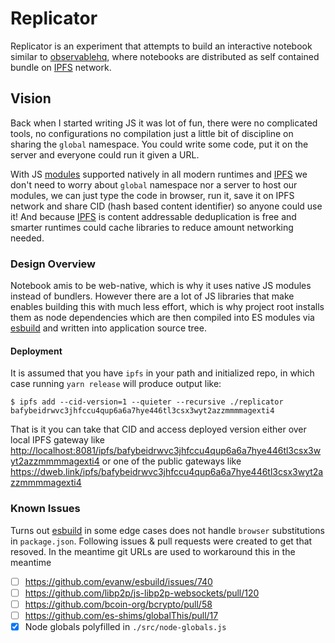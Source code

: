 # Replicator

Replicator is an experiment that attempts to build an interactive notebook
similar to [observablehq][], where notebooks are distributed as self contained bundle on [IPFS][] network.

## Vision

Back when I started writing JS it was lot of fun, there were no complicated
tools, no configurations no compilation just a little bit of discipline on
sharing the `global` namespace. You could write some code, put it on the
server and everyone could run it given a URL.

With JS [modules][] supported natively in all modern runtimes and [IPFS][] we
don't need to worry about `global` namespace nor a server to host our modules,
we can just type the code in browser, run it, save it on IPFS network and share
CID (hash based content identifier) so anyone could use it! And because [IPFS][]
is content addressable deduplication is free and smarter runtimes could cache
libraries to reduce amount networking needed.

### Design Overview

Notebook amis to be web-native, which is why it uses native JS modules instead of bundlers. However there are a lot of JS libraries that make enables building this with much less effort, which is why project root
installs them as node dependencies which are then compiled into ES modules
via [esbuild][] and written into application source tree.

#### Deployment

It is assumed that you have `ipfs` in your path and initialized repo, in which
case running `yarn release` will produce output like:

```
$ ipfs add --cid-version=1 --quieter --recursive ./replicator
bafybeidrwvc3jhfccu4qup6a6a7hye446tl3csx3wyt2azzmmmmagexti4
```

That is it you can take that CID and access deployed version either over local
IPFS gateway like <http://localhost:8081/ipfs/bafybeidrwvc3jhfccu4qup6a6a7hye446tl3csx3wyt2azzmmmmagexti4>
or one of the public gateways like https://dweb.link/ipfs/bafybeidrwvc3jhfccu4qup6a6a7hye446tl3csx3wyt2azzmmmmagexti4

### Known Issues

Turns out [esbuild][] in some edge cases does not handle `browser` substitutions in `package.json`. Following issues & pull requests
were created to get that resoved. In the meantime git URLs are used
to workaround this in the meantime

- [ ] https://github.com/evanw/esbuild/issues/740
- [ ] https://github.com/libp2p/js-libp2p-websockets/pull/120
- [ ] https://github.com/bcoin-org/bcrypto/pull/58
- [ ] https://github.com/es-shims/globalThis/pull/17
- [x] Node globals polyfilled in `./src/node-globals.js`

[observablehq]: https://observablehq.com/
[ipfs]: https://ipfs.io/
[esbuild]: https://esbuild.github.io/
[modules]: https://developer.mozilla.org/en-US/docs/Web/JavaScript/Guide/Modules
